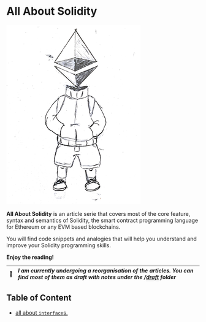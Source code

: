 # All About Solidity

![All About Solidity Character](./assets/all-about-solidity-character-medium.png)

**All About Solidity** is an article serie that covers most of the core feature, syntax and semantics of Solidity, the smart contract programming language for Ethereum or any EVM based blockchains.

You will find code snippets and analogies that will help you understand and improve your Solidity programming skills.

**Enjoy the reading!**

| :construction: | _I am currently undergoing a reorganisation of the articles. You can find most of them as draft with notes under the /[draft](./draft/) folder_ |
| :------------: | :---------------------------------------------------------------------------------------------------------------------------------------------- |

## Table of Content

- [all about `interface`s.](interfaces.md)
